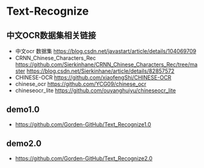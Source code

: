 # Text-Recognize
## 中文OCR数据集相关链接
+ 中文ocr 数据集 https://blog.csdn.net/javastart/article/details/104069709
+ CRNN_Chinese_Characters_Rec https://github.com/Sierkinhane/CRNN_Chinese_Characters_Rec/tree/master  https://blog.csdn.net/Sierkinhane/article/details/82857572
+ CHINESE-OCR https://github.com/xiaofengShi/CHINESE-OCR
+ chinese_ocr https://github.com/YCG09/chinese_ocr
+ chineseocr_lite https://github.com/ouyanghuiyu/chineseocr_lite
## demo1.0
+ https://github.com/Gorden-GitHub/Text_Recognize1.0
## demo2.0
+ https://github.com/Gorden-GitHub/Text_Recognize2.0
